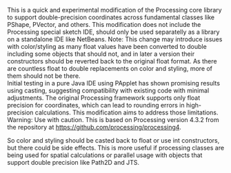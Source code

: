 This is a quick and experimental modification of the Processing core library to support double-precision coordinates across fundamental classes like PShape, PVector, and others.
This modification does not include the Processing special sketch IDE, should only be used separatelly as a library on a standalone IDE like NetBeans.
Note: This change may introduce issues with color/styling as many float values have been converted to double including some objects that should not, and in later a version their constructors should be reverted back to the original float format.
As there are countless float to double replacements on color and styling, more of them should not be there.  
Initial testing in a pure Java IDE using PApplet has shown promising results using casting, suggesting compatibility with existing code with minimal adjustments.
The original Processing framework supports only float precision for coordinates, which can lead to rounding errors in high-precision calculations. This modification aims to address those limitations.
Warning: Use with caution. This is based on Processing version 4.3.2 from the repository at https://github.com/processing/processing4.

So color and styling should be casted back to float or use int constructors, but there could be side effects. 
This is more useful if processing classes are being used for spatial calculations or parallel usage with objects that support double precision like Path2D and JTS.
